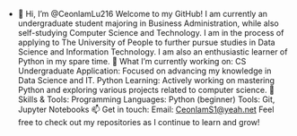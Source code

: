 - 👋 Hi, I’m @CeonlamLu216
Welcome to my GitHub! I am currently an undergraduate student majoring in Business Administration, while also self-studying Computer Science and Technology.
I am in the process of applying to The University of People to further pursue studies in Data Science and Information Technology.
I am also an enthusiastic learner of Python in my spare time.
🌱 What I’m currently working on:
CS Undergraduate Application: Focused on advancing my knowledge in Data Science and IT.
Python Learning: Actively working on mastering Python and exploring various projects related to computer science.
🔧 Skills & Tools:
Programming Languages: Python (beginner)
Tools: Git, Jupyter Notebooks
📫 Get in touch:
Email: CeonlamS1@yeah.net
Feel free to check out my repositories as I continue to learn and grow!
